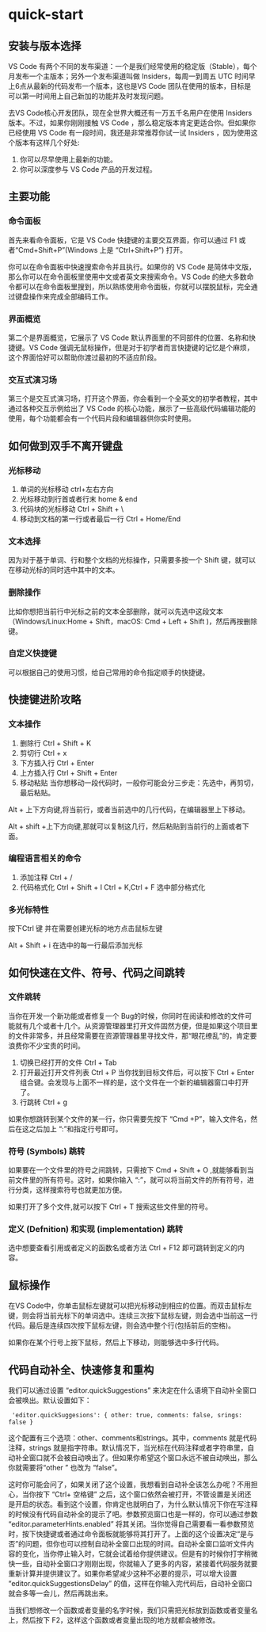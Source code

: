 # quick-start

## 安装与版本选择
VS Code 有两个不同的发布渠道：一个是我们经常使用的稳定版（Stable），每个月发布一个主版本；另外一个发布渠道叫做 Insiders，每周一到周五 UTC 时间早上6点从最新的代码发布一个版本，这也是VS Code 团队在使用的版本，目标是可以第一时间用上自己新加的功能并及时发现问题。

去VS Code核心开发团队，现在全世界大概还有一万五千名用户在使用 Insiders 版本。不过，如果你刚刚接触 VS Code ，那么稳定版本肯定更适合你。但如果你已经使用 VS Code 有一段时间，我还是非常推荐你试一试 Insiders ，因为使用这个版本有这样几个好处:
1. 你可以尽早使用上最新的功能。
2. 你可以深度参与 VS Code 产品的开发过程。

## 主要功能
### 命令面板
首先来看命令面板，它是 VS Code 快捷键的主要交互界面，你可以通过 F1 或者“Cmd+Shift+P”(Windows 上是 “Ctrl+Shift+P”) 打开。

你可以在命令面板中快速搜索命令并且执行。如果你的 VS Code 是简体中文版，那么你可以在命令面板里使用中文或者英文来搜索命令。VS Code 的绝大多数命令都可以在命令面板里搜到，所以熟练使用命令面板，你就可以摆脱鼠标，完全通过键盘操作来完成全部编码工作。
### 界面概览
第二个是界面概览，它展示了 VS Code 默认界面里的不同部件的位置、名称和快捷键。VS Code 强调无鼠标操作，但是对于初学者而言快捷键的记忆是个麻烦，这个界面恰好可以帮助你渡过最初的不适应阶段。

### 交互式演习场
第三个是交互式演习场，打开这个界面，你会看到一个全英文的初学者教程，其中通过各种交互示例给出了 VS Code 的核心功能，展示了一些高级代码编辑功能的使用，每个功能都会有一个代码片段和编辑器供你实时使用。


## 如何做到双手不离开键盘
### 光标移动
1. 单词的光标移动
ctrl+左右方向
2. 光标移动到行首或者行末
home & end 
3. 代码块的光标移动
Ctrl + Shift + \
4. 移动到文档的第一行或者最后一行
Ctrl + Home/End 
### 文本选择
因为对于基于单词、行和整个文档的光标操作，只需要多按一个 Shift 键，就可以在移动光标的同时选中其中的文本。
### 删除操作
比如你想把当前行中光标之前的文本全部删除，就可以先选中这段文本（Windows/Linux:Home + Shift，macOS: Cmd + Left + Shift )，然后再按删除键。
### 自定义快捷键
可以根据自己的使用习惯，给自己常用的命令指定顺手的快捷键。

## 快捷键进阶攻略
### 文本操作
1. 删除行
Ctrl + Shift + K
2. 剪切行
Ctrl + x
3. 下方插入行
Ctrl + Enter 
4. 上方插入行
Ctrl + Shift + Enter 
5. 移动粘贴
当你想移动一段代码时，一般你可能会分三步走：先选中，再剪切，最后粘贴。

Alt + 上下方向键,将当前行，或者当前选中的几行代码，在编辑器里上下移动。

Alt + shift +上下方向键,那就可以复制这几行，然后粘贴到当前行的上面或者下面。

### 编程语言相关的命令
1. 添加注释
Ctrl + /
2. 代码格式化
Ctrl + Shift + I
Ctrl + K,Ctrl + F  选中部分格式化

### 多光标特性
按下Ctrl 键 并在需要创建光标的地方点击鼠标左键

Alt + Shift + i 在选中的每一行最后添加光标

## 如何快速在文件、符号、代码之间跳转
### 文件跳转
当你在开发一个新功能或者修复一个 Bug的时候，你同时在阅读和修改的文件可能就有几个或者十几个。从资源管理器里打开文件固然方便，但是如果这个项目里的文件非常多，并且经常需要在资源管理器里寻找文件，那“眼花缭乱”的，肯定要浪费你不少宝贵的时间。

1. 切换已经打开的文件
Ctrl + Tab
2. 打开最近打开文件列表
Ctrl + P
当你找到目标文件后，可以按下 Ctrl + Enter 组合键。会发现与上面不一样的是，这个文件在一个新的编辑器窗口中打开了。
3. 行跳转
Ctrl + g

如果你想跳转到某个文件的某一行，你只需要先按下 “Cmd +P”，输入文件名，然后在这之后加上 “:”和指定行号即可。

### 符号 (Symbols) 跳转
如果要在一个文件里的符号之间跳转，只需按下 Cmd + Shift + O ,就能够看到当前文件里的所有符号。这时，如果你输入 “:”，就可以将当前文件的所有符号，进行分类，这样搜索符号也就更加方便。

如果打开了多个文件,就可以按下 Ctrl + T 搜索这些文件里的符号。

### 定义 (Defnition) 和实现 (implementation) 跳转

选中想要查看引用或者定义的函数名或者方法 Ctrl + F12 即可跳转到定义的内容。

## 鼠标操作
在VS Code中，你单击鼠标左键就可以把光标移动到相应的位置。而双击鼠标左键，则会将当前光标下的单词选中。连续三次按下鼠标左键，则会选中当前这一行代码。最后是连续四次按下鼠标左键，则会选中整个行(包括前后的空格)。

如果你在某个行号上按下鼠标，然后上下移动，则能够选中多行代码。


## 代码自动补全、快速修复和重构
我们可以通过设置 “editor.quickSuggestions” 来决定在什么语境下自动补全窗口会被唤出。默认设置如下：
```
 'editor.quickSuggesions': { other: true, comments: false, srings: false }
```
这个配置有三个选项：other、comments和strings。其中，comments 就是代码注释，strings 就是指字符串。默认情况下，当光标在代码注释或者字符串里，自动补全窗口就不会被自动唤出了。但如果你希望这个窗口永远不被自动唤出，那么你就需要将“other ” 也改为 “false”。

这时你可能会问了，如果关闭了这个设置，我想看到自动补全该怎么办呢？不用担心，当你按下 “Ctrl+ 空格键” 之后，这个窗口依然会被打开，不管设置是关闭还是开启的状态。看到这个设置，你肯定也就明白了，为什么默认情况下你在写注释的时候没有代码自动补全的提示了吧。参数预览窗口也是一样的，你可以通过参数 “editor.parameterHints.enabled” 将其关闭。当你觉得自己需要看一看参数预览时，按下快捷键或者通过命令面板就能够将其打开了。上面的这个设置决定“是与否”的问题，但你也可以控制自动补全窗口出现的时间。自动补全窗口监听文件内容的变化，当你停止输入时，它就会试着给你提供建议。但是有的时候你打字稍微快一些，自动补全窗口才刚刚出现，你就输入了更多的内容，紧接着代码服务就要重新计算并提供建议了。如果你希望减少这种不必要的提示，可以增大设置 “editor.quickSuggestionsDelay” 的值，这样在你输入完代码后，自动补全窗口就会多等一会儿，然后再跳出来。

当我们想修改一个函数或者变量的名字时候，我们只需把光标放到函数或者变量名上，然后按下 F2，这样这个函数或者变量出现的地方就都会被修改。










